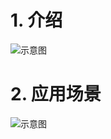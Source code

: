 
# 1. 介绍
![示意图](http://upload-images.jianshu.io/upload_images/944365-69355ced2bfaedee.png?imageMogr2/auto-orient/strip%7CimageView2/2/w/1240)


# 2. 应用场景
![示意图](http://upload-images.jianshu.io/upload_images/944365-5375dd400689b4a6.png?imageMogr2/auto-orient/strip%7CimageView2/2/w/1240)
